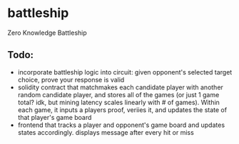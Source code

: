 # battleship
Zero Knowledge Battleship

## Todo:
- incorporate battleship logic into circuit: given opponent's selected target choice, prove your response is valid
- solidity contract that matchmakes each candidate player with another random candidate player, and stores all of the games (or just 1 game total? idk, but mining latency scales linearly with # of games). Within each game, it inputs a players proof, veriies it, and updates the state of that player's game board
- frontend that tracks a player and opponent's game board and updates states accordingly. displays message after every hit or miss
